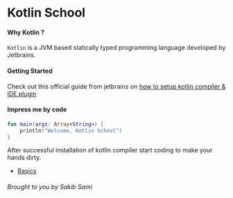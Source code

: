 # Kotlin School

#### Why Kotlin ?
`Kotlin` is a JVM based statically typed programming language developed by Jetbrains.

#### Getting Started
Check out this official guide from jetbrains on [how to setup kotlin compiler & IDE plugin](https://kotlinlang.org/docs/tutorials/command-line.html)

#### Impress me by code
```kotlin
fun main(args: Array<String>) {
    println("Welcome, Kotlin School")
}
```

After successful installation of kotlin compiler start coding to make your hands dirty.

* [Basics](https://github.com/s4kibs4mi/KotlinSchool/blob/master/src/main/resources/tutorials/en/basics.md)

###### Brought to you by Sakib Sami
